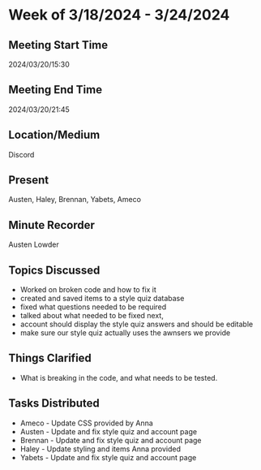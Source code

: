 # Week of 3/18/2024 - 3/24/2024

## Meeting Start Time
2024/03/20/15:30

## Meeting End Time
2024/03/20/21:45

## Location/Medium
Discord

## Present
Austen, Haley, Brennan, Yabets, Ameco

## Minute Recorder
Austen Lowder

## Topics Discussed
* Worked on broken code and how to fix it
* created and saved items to a style quiz database
* fixed what questions needed to be required
* talked about what needed to be fixed next, 
* account should display the style quiz answers and should be editable
* make sure our style quiz actually uses the awnsers we provide

## Things Clarified
* What is breaking in the code, and what needs to be tested.

## Tasks Distributed
* Ameco - Update CSS provided by Anna
* Austen - Update and fix style quiz and account page
* Brennan - Update and fix style quiz and account page
* Haley - Update styling and items Anna provided
* Yabets - Update and fix style quiz and account page



